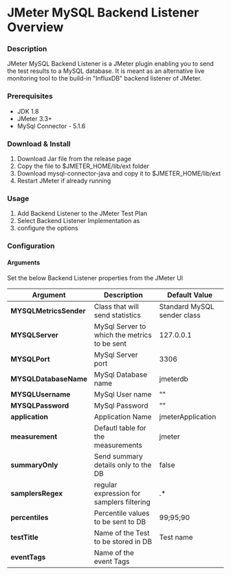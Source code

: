 # JMeter MySQL Backend Listener Overview 

### Description 
JMeter MySQL Backend Listener is a JMeter plugin enabling you to send the test results to a MySQL database. It is meant as an alternative live monitoring tool to the build-in "InfluxDB" backend listener of JMeter. 

### Prerequisites
- JDK 1.8
- JMeter 3.3+
- MySql Connector - 5.1.6

### Download & Install 
1. Download Jar file from the release page
2. Copy the file to $JMETER_HOME/lib/ext folder 
3. Download mysql-connector-java and copy it to $JMETER_HOME/lib/ext
4. Restart JMeter if already running

### Usage
1. Add Backend Listener to the JMeter Test Plan 
2. Select Backend Listener Implementation as 
3. configure the options

### Configuration 

#### Arguments 
Set the below Backend Listener properties from the JMeter UI

| Argument | Description | Default Value |
| -------- | ----------- | ------------- |
| **MYSQLMetricsSender** | Class that will send statistics | Standard MySQL sender class |
| **MYSQLServer** | MySql Server to which the metrics to be sent | 127.0.0.1 |
| **MYSQLPort** | MySql Server port | 3306 | 
| **MYSQLDatabaseName** | MySql Database name | jmeterdb | 
| **MYSQLUsername** | MySql User name | "" | 
| **MYSQLPassword** | MySql Password | "" | 
| **application** | Application Name | jmeterApplication | 
| **measurement** | Defautl table for the measurements | jmeter |
| **summaryOnly** | Send summary details only to the DB | false |
| **samplersRegex** | regular expression for samplers filtering | .* |
| **percentiles** | Percentile values to be sent to DB | 99;95;90 | 
| **testTitle** | Name of the Test to be stored in DB | Test name |
| **eventTags** | Name of the event Tags |  | 

